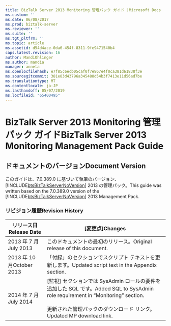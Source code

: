 ```yaml
---
title: BizTalk Server 2013 Monitoring 管理パック ガイド |Microsoft Docs
ms.custom: ''
ms.date: 06/08/2017
ms.prod: biztalk-server
ms.reviewer: ''
ms.suite: ''
ms.tgt_pltfrm: ''
ms.topic: article
ms.assetid: d54d4ace-0da6-454f-8311-9fe9471540b4
caps.latest.revision: 16
author: MandiOhlinger
ms.author: mandia
manager: anneta
ms.openlocfilehash: e7f85c6ecb05caf0f7e867e4f0ca381d61838f3e
ms.sourcegitcommit: 381e83d43796a345488d54b3f7413e11d56ad7be
ms.translationtype: MT
ms.contentlocale: ja-JP
ms.lasthandoff: 05/07/2019
ms.locfileid: "65400495"
---
```

# <a name="biztalk-server-2013-monitoring-management-pack-guide"></a><span data-ttu-id="77429-102">BizTalk Server 2013 Monitoring 管理パック ガイド</span><span class="sxs-lookup"><span data-stu-id="77429-102">BizTalk Server 2013 Monitoring Management Pack Guide</span></span>
## <a name="document-version"></a><span data-ttu-id="77429-103">ドキュメントのバージョン</span><span class="sxs-lookup"><span data-stu-id="77429-103">Document Version</span></span>  
 <span data-ttu-id="77429-104">このガイドは、7.0.389.0 に基づいて執筆のバージョン、 [!INCLUDE[btsBizTalkServerNoVersion](../includes/btsbiztalkservernoversion-md.md)] 2013 の管理パック。</span><span class="sxs-lookup"><span data-stu-id="77429-104">This guide was written based on the 7.0.389.0 version of the [!INCLUDE[btsBizTalkServerNoVersion](../includes/btsbiztalkservernoversion-md.md)] 2013 Management Pack.</span></span>  
  
### <a name="revision-history"></a><span data-ttu-id="77429-105">リビジョン履歴</span><span class="sxs-lookup"><span data-stu-id="77429-105">Revision History</span></span>  
  
|<span data-ttu-id="77429-106">リリース日</span><span class="sxs-lookup"><span data-stu-id="77429-106">Release Date</span></span>|<span data-ttu-id="77429-107">[変更点]</span><span class="sxs-lookup"><span data-stu-id="77429-107">Changes</span></span>|  
|------------------|-------------|  
|<span data-ttu-id="77429-108">2013 年 7 月</span><span class="sxs-lookup"><span data-stu-id="77429-108">July 2013</span></span>|<span data-ttu-id="77429-109">このドキュメントの最初のリリース。</span><span class="sxs-lookup"><span data-stu-id="77429-109">Original release of this document.</span></span>|  
|<span data-ttu-id="77429-110">2013 年 10 月</span><span class="sxs-lookup"><span data-stu-id="77429-110">October 2013</span></span>|<span data-ttu-id="77429-111">「付録」のセクションでスクリプト テキストを更新します。</span><span class="sxs-lookup"><span data-stu-id="77429-111">Updated script text in the Appendix section.</span></span>|  
|<span data-ttu-id="77429-112">2014 年 7 月</span><span class="sxs-lookup"><span data-stu-id="77429-112">July 2014</span></span>|<span data-ttu-id="77429-113">[監視] セクションでは SysAdmin ロールの要件を追加した SQL です。</span><span class="sxs-lookup"><span data-stu-id="77429-113">Added SQL to SysAdmin role requirement in “Monitoring” section.</span></span><br /><br /> <span data-ttu-id="77429-114">更新された管理パックのダウンロード リンク。</span><span class="sxs-lookup"><span data-stu-id="77429-114">Updated MP download link.</span></span>|